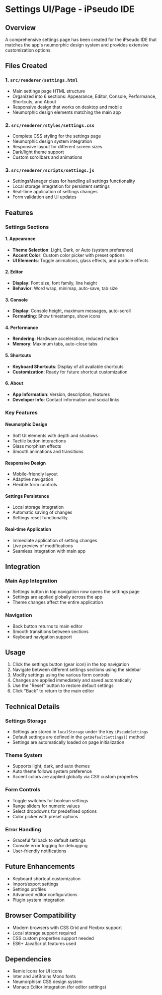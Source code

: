 # Settings UI/Page - iPseudo IDE

## Overview
A comprehensive settings page has been created for the iPseudo IDE that matches the app's neumorphic design system and provides extensive customization options.

## Files Created

### 1. `src/renderer/settings.html`
- Main settings page HTML structure
- Organized into 6 sections: Appearance, Editor, Console, Performance, Shortcuts, and About
- Responsive design that works on desktop and mobile
- Neumorphic design elements matching the main app

### 2. `src/renderer/styles/settings.css`
- Complete CSS styling for the settings page
- Neumorphic design system integration
- Responsive layout for different screen sizes
- Dark/light theme support
- Custom scrollbars and animations

### 3. `src/renderer/scripts/settings.js`
- SettingsManager class for handling all settings functionality
- Local storage integration for persistent settings
- Real-time application of settings changes
- Form validation and UI updates

## Features

### Settings Sections

#### 1. Appearance
- **Theme Selection**: Light, Dark, or Auto (system preference)
- **Accent Color**: Custom color picker with preset options
- **UI Elements**: Toggle animations, glass effects, and particle effects

#### 2. Editor
- **Display**: Font size, font family, line height
- **Behavior**: Word wrap, minimap, auto-save, tab size

#### 3. Console
- **Display**: Console height, maximum messages, auto-scroll
- **Formatting**: Show timestamps, show icons

#### 4. Performance
- **Rendering**: Hardware acceleration, reduced motion
- **Memory**: Maximum tabs, auto-close tabs

#### 5. Shortcuts
- **Keyboard Shortcuts**: Display of all available shortcuts
- **Customization**: Ready for future shortcut customization

#### 6. About
- **App Information**: Version, description, features
- **Developer Info**: Contact information and social links

### Key Features

#### Neumorphic Design
- Soft UI elements with depth and shadows
- Tactile button interactions
- Glass morphism effects
- Smooth animations and transitions

#### Responsive Design
- Mobile-friendly layout
- Adaptive navigation
- Flexible form controls

#### Settings Persistence
- Local storage integration
- Automatic saving of changes
- Settings reset functionality

#### Real-time Application
- Immediate application of setting changes
- Live preview of modifications
- Seamless integration with main app

## Integration

### Main App Integration
- Settings button in top navigation now opens the settings page
- Settings are applied globally across the app
- Theme changes affect the entire application

### Navigation
- Back button returns to main editor
- Smooth transitions between sections
- Keyboard navigation support

## Usage

1. Click the settings button (gear icon) in the top navigation
2. Navigate between different settings sections using the sidebar
3. Modify settings using the various form controls
4. Changes are applied immediately and saved automatically
5. Use the "Reset" button to restore default settings
6. Click "Back" to return to the main editor

## Technical Details

### Settings Storage
- Settings are stored in `localStorage` under the key `iPseudoSettings`
- Default settings are defined in the `getDefaultSettings()` method
- Settings are automatically loaded on page initialization

### Theme System
- Supports light, dark, and auto themes
- Auto theme follows system preference
- Accent colors are applied globally via CSS custom properties

### Form Controls
- Toggle switches for boolean settings
- Range sliders for numeric values
- Select dropdowns for predefined options
- Color picker with preset options

### Error Handling
- Graceful fallback to default settings
- Console error logging for debugging
- User-friendly notifications

## Future Enhancements

- Keyboard shortcut customization
- Import/export settings
- Settings profiles
- Advanced editor configurations
- Plugin system integration

## Browser Compatibility

- Modern browsers with CSS Grid and Flexbox support
- Local storage support required
- CSS custom properties support needed
- ES6+ JavaScript features used

## Dependencies

- Remix Icons for UI icons
- Inter and JetBrains Mono fonts
- Neumorphism CSS design system
- Monaco Editor integration (for editor settings)
